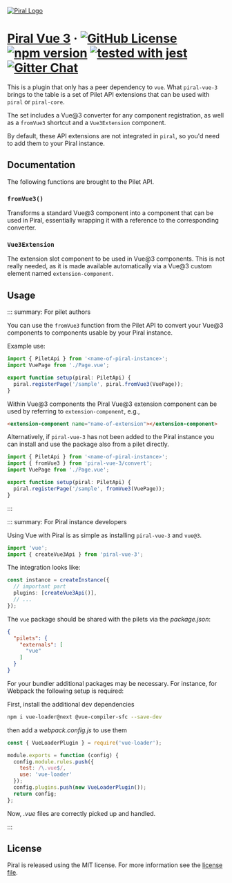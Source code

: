 [![Piral Logo](https://github.com/smapiot/piral/raw/main/docs/assets/logo.png)](https://piral.io)

# [Piral Vue 3](https://piral.io) &middot; [![GitHub License](https://img.shields.io/badge/license-MIT-blue.svg)](https://github.com/smapiot/piral/blob/main/LICENSE) [![npm version](https://img.shields.io/npm/v/piral-vue-3.svg?style=flat)](https://www.npmjs.com/package/piral-vue-3) [![tested with jest](https://img.shields.io/badge/tested_with-jest-99424f.svg)](https://jestjs.io) [![Gitter Chat](https://badges.gitter.im/gitterHQ/gitter.png)](https://gitter.im/piral-io/community)

This is a plugin that only has a peer dependency to `vue`. What `piral-vue-3` brings to the table is a set of Pilet API extensions that can be used with `piral` or `piral-core`.

The set includes a Vue@3 converter for any component registration, as well as a `fromVue3` shortcut and a `Vue3Extension` component.

By default, these API extensions are not integrated in `piral`, so you'd need to add them to your Piral instance.

## Documentation

The following functions are brought to the Pilet API.

### `fromVue3()`

Transforms a standard Vue@3 component into a component that can be used in Piral, essentially wrapping it with a reference to the corresponding converter.

### `Vue3Extension`

The extension slot component to be used in Vue@3 components. This is not really needed, as it is made available automatically via a Vue@3 custom element named `extension-component`.

## Usage

::: summary: For pilet authors

You can use the `fromVue3` function from the Pilet API to convert your Vue@3 components to components usable by your Piral instance.

Example use:

```ts
import { PiletApi } from '<name-of-piral-instance>';
import VuePage from './Page.vue';

export function setup(piral: PiletApi) {
  piral.registerPage('/sample', piral.fromVue3(VuePage));
}
```

Within Vue@3 components the Piral Vue@3 extension component can be used by referring to `extension-component`, e.g.,

```html
<extension-component name="name-of-extension"></extension-component>
```

Alternatively, if `piral-vue-3` has not been added to the Piral instance you can install and use the package also from a pilet directly.

```ts
import { PiletApi } from '<name-of-piral-instance>';
import { fromVue3 } from 'piral-vue-3/convert';
import VuePage from './Page.vue';

export function setup(piral: PiletApi) {
  piral.registerPage('/sample', fromVue3(VuePage));
}
```

:::

::: summary: For Piral instance developers

Using Vue with Piral is as simple as installing `piral-vue-3` and `vue@3`.

```ts
import 'vue';
import { createVue3Api } from 'piral-vue-3';
```

The integration looks like:

```ts
const instance = createInstance({
  // important part
  plugins: [createVue3Api()],
  // ...
});
```

The `vue` package should be shared with the pilets via the *package.json*:

```json
{
  "pilets": {
    "externals": [
      "vue"
    ]
  }
}
```

For your bundler additional packages may be necessary. For instance, for Webpack the following setup is required:

First, install the additional dev dependencies

```sh
npm i vue-loader@next @vue-compiler-sfc --save-dev
```

then add a *webpack.config.js* to use them

```js
const { VueLoaderPlugin } = require('vue-loader');

module.exports = function (config) {
  config.module.rules.push({
    test: /\.vue$/,
    use: 'vue-loader'
  });
  config.plugins.push(new VueLoaderPlugin());
  return config;
};
```

Now, *.vue* files are correctly picked up and handled.

:::

## License

Piral is released using the MIT license. For more information see the [license file](./LICENSE).
